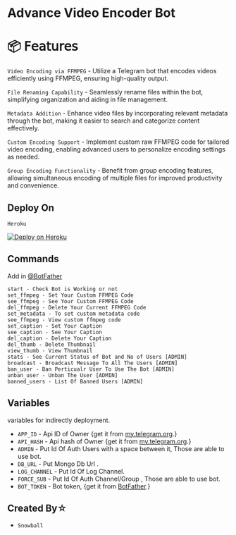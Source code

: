 # Advance Video Encoder Bot


# 📦 𝖥𝖾𝖺𝗍𝗎𝗋𝖾𝗌

`Video Encoding via FFMPEG` -  Utilize a Telegram bot that encodes videos efficiently using FFMPEG, ensuring high-quality output.
  
`File Renaming Capability` - Seamlessly rename files within the bot, simplifying organization and aiding in file management.
  
`Metadata Addition` - Enhance video files by incorporating relevant metadata through the bot, making it easier to search and categorize content effectively.
  
`Custom Encoding Support` - Implement custom raw FFMPEG code for tailored video encoding, enabling advanced users to personalize encoding settings as needed.
  
`Group Encoding Functionality` - Benefit from group encoding features, allowing simultaneous encoding of multiple files for improved productivity and convenience. 

## Deploy On

`Heroku`

[![Deploy on Heroku](https://www.herokucdn.com/deploy/button.svg)](https://heroku.com/deploy?template=https://github.com/MysteryDemon/TGVid-Comp/)


## Commands
Add in [@BotFather](https://t.me/BotFather)

    start - Check Bot is Working or not
    set_ffmpeg - Set Your Custom FFMPEG Code
    see_ffmpeg - See Your Custom FFMPEG Code
    del_ffmpeg - Delete Your Current FFMPEG Code
    set_metadata - To set custom metadata code
    see_ffmpeg - View custom ffmpeg code
    set_caption - Set Your Caption
    see_caption - See Your Caption
    del_caption - Delete Your Caption
    del_thumb - Delete Thumbnail
    view_thumb - View Thumbnail
    stats - See Current Status of Bot and No of Users [ADMIN]
    broadcast - Broadcast Message To All The Users [ADMIN]
    ban_user - Ban Perticualr User To Use The Bot [ADMIN]
    unban_user - Unban The User [ADMIN]
    banned_users - List Of Banned Users [ADMIN]

 
## Variables 

variables for indirectly deployment.

- `APP_ID` - Api ID of Owner {get it from [my.telegram.org](my.telegram.org).}
- `API_HASH` - Api hash of Owner {get it from [my.telegram.org](my.telegram.org).}
- `ADMIN` - Put Id Of Auth Users with a space between it, Those are able to use bot.
- `DB_URL` - Put Mongo Db Url .
- `LOG_CHANNEL` - Put Id Of Log Channel.
- `FORCE_SUB` - Put Id Of Auth Channel/Group , Those are able to use bot.
- `BOT_TOKEN` - Bot token, {get it from [BotFather](t.me/BotFather).}

## Created By☆
- `Snowball` 

